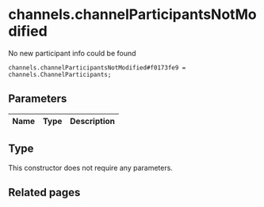 # channels.channelParticipantsNotModified
No new participant info could be found

```
channels.channelParticipantsNotModified#f0173fe9 = channels.ChannelParticipants;
```

## Parameters
| Name | Type | Description |
| ---- | :----: | ----------- |


## Type
This constructor does not require any parameters.

## Related pages
